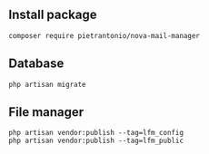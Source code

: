 ## Install package

```
composer require pietrantonio/nova-mail-manager
```

## Database

```
php artisan migrate
```

## File manager

```
php artisan vendor:publish --tag=lfm_config
php artisan vendor:publish --tag=lfm_public
```